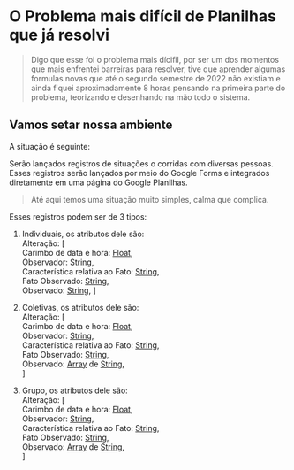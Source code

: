 # O Problema mais difícil de Planilhas que já resolvi

> Digo que esse foi o problema mais dícifil, por ser um dos momentos que mais enfrentei barreiras para resolver, tive que aprender algumas formulas novas que até o segundo semestre de 2022 não existiam e ainda fiquei aproximadamente 8 horas pensando na primeira parte do problema, teorizando e desenhando na mão todo o sistema.

## Vamos setar nossa ambiente

A situação é seguinte:

Serão lançados registros de situações o corridas com diversas pessoas. Esses registros serão lançados por meio do Google Forms e integrados diretamente em uma página do Google Planilhas.

> Até aqui temos uma situação muito simples, calma que complica.

Esses registros podem ser de 3 tipos:

1. Individuais, os atributos dele são:  
    Alteração: [  
    Carimbo de data e hora: [Float](../DBConcepts.md#float),  
    Observador: [String](../DBConcepts.md#string),  
    Característica relativa ao Fato: [String](../DBConcepts.md#string),  
    Fato Observado: [String](../DBConcepts.md#string),  
    Observado: [String](../DBConcepts.md#string),
   ]

2. Coletivas, os atributos dele são:  
    Alteração: [  
    Carimbo de data e hora: [Float](../DBConcepts.md#float),  
    Observador: [String](../DBConcepts.md#string),  
    Característica relativa ao Fato: [String](../DBConcepts.md#string),  
    Fato Observado: [String](../DBConcepts.md#string),  
    Observado: [Array](../DBConcepts.md#array) de [String](../DBConcepts.md#string),  
   ]

3. Grupo, os atributos dele são:  
    Alteração: [  
    Carimbo de data e hora: [Float](../DBConcepts.md#float),  
    Observador: [String](../DBConcepts.md#string),  
    Característica relativa ao Fato: [String](../DBConcepts.md#string),  
    Fato Observado: [String](../DBConcepts.md#string),  
    Observado: [Array](../DBConcepts.md#array) de [String](../DBConcepts.md#string),  
   ]
